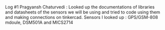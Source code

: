 Log #1
Pragyansh Chaturvedi : Looked up the documentations of libraries and datasheets of the sensors we will be using and tried to code using them and making connections on tinkercad. Sensors I looked up : GPS/GSM-808 mdoule, DSM501A and MICS2714
